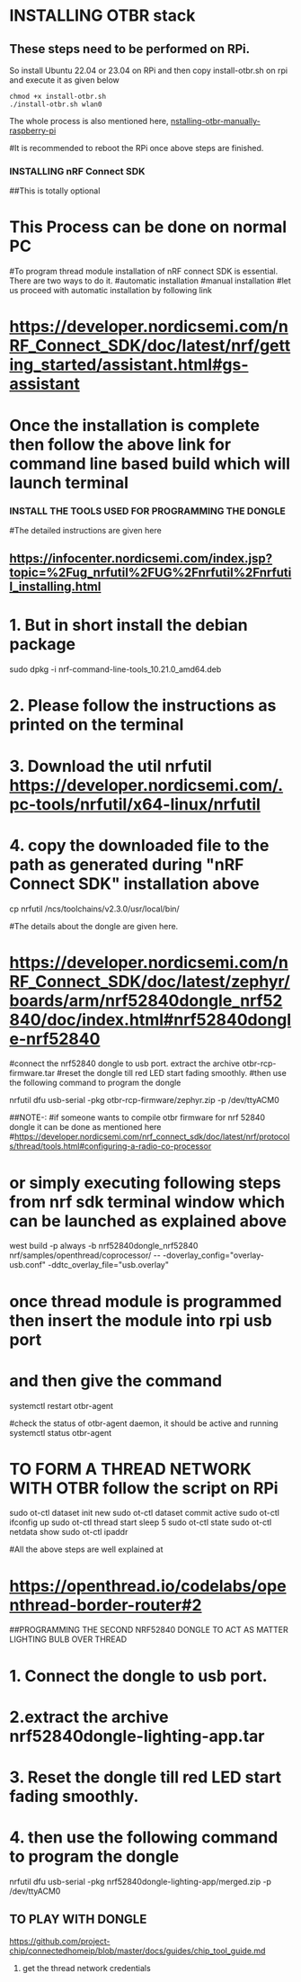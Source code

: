 # INSTALLING OTBR stack 
## These steps need to be performed on RPi.
So install Ubuntu 22.04 or 23.04 on RPi and then copy install-otbr.sh on rpi and execute it as given below

```
chmod +x install-otbr.sh
./install-otbr.sh wlan0

```

The whole process is also mentioned here,
[nstalling-otbr-manually-raspberry-pi](https://developer.nordicsemi.com/nRF_Connect_SDK/doc/latest/nrf/protocols/thread/tools.html#installing-otbr-manually-raspberry-pi)


#It is recommended to reboot the RPi once above steps are finished.

### INSTALLING nRF Connect SDK 

##This is totally optional

# This Process can be done on normal PC 
#To program thread module installation of nRF connect SDK is essential. There are two ways to do it.
#automatic installation
#manual installation
#let us proceed with automatic installation by following link

# https://developer.nordicsemi.com/nRF_Connect_SDK/doc/latest/nrf/getting_started/assistant.html#gs-assistant
# Once the installation is complete then follow the above link for command line based build which will launch terminal


### INSTALL THE TOOLS USED FOR PROGRAMMING THE DONGLE
#The detailed instructions are given here 
## https://infocenter.nordicsemi.com/index.jsp?topic=%2Fug_nrfutil%2FUG%2Fnrfutil%2Fnrfutil_installing.html

# 1. But in short install the debian package 

sudo dpkg -i nrf-command-line-tools_10.21.0_amd64.deb

# 2. Please follow the instructions as printed on the terminal

# 3. Download the util nrfutil https://developer.nordicsemi.com/.pc-tools/nrfutil/x64-linux/nrfutil
# 4. copy the downloaded file to the path as generated during "nRF Connect SDK" installation above

cp nrfutil <home dir>/ncs/toolchains/v2.3.0/usr/local/bin/


#The details about the dongle are given here.

# https://developer.nordicsemi.com/nRF_Connect_SDK/doc/latest/zephyr/boards/arm/nrf52840dongle_nrf52840/doc/index.html#nrf52840dongle-nrf52840

#connect the nrf52840 dongle to usb port. extract the archive otbr-rcp-firmware.tar
#reset the dongle till red LED start fading smoothly.
#then use the following command to program the dongle

nrfutil dfu usb-serial -pkg otbr-rcp-firmware/zephyr.zip -p /dev/ttyACM0

##NOTE-:
#if someone wants to compile otbr firmware for nrf 52840 dongle it can be done as mentioned here
#https://developer.nordicsemi.com/nrf_connect_sdk/doc/latest/nrf/protocols/thread/tools.html#configuring-a-radio-co-processor
# or simply executing following steps from nrf sdk terminal window which can be launched as explained above

west build -p always -b nrf52840dongle_nrf52840 nrf/samples/openthread/coprocessor/ -- -doverlay_config="overlay-usb.conf" -ddtc_overlay_file="usb.overlay"


# once  thread module is programmed  then insert the module into rpi usb port
# and then give the command
systemctl restart otbr-agent

#check the status of otbr-agent daemon, it should be active and running
systemctl status otbr-agent


# TO FORM A THREAD NETWORK WITH OTBR follow the script on RPi

sudo ot-ctl dataset init new
sudo ot-ctl dataset commit active
sudo ot-ctl ifconfig up
sudo ot-ctl thread start
sleep 5
sudo ot-ctl state
sudo ot-ctl netdata show
sudo ot-ctl ipaddr

#All the  above steps are well explained at
# https://openthread.io/codelabs/openthread-border-router#2


##PROGRAMMING THE SECOND NRF52840 DONGLE TO ACT AS MATTER LIGHTING BULB OVER THREAD 
# 1. Connect the dongle to usb port.
# 2.extract the archive nrf52840dongle-lighting-app.tar
# 3. Reset the dongle till red LED start fading smoothly.

# 4. then use the following command to program the dongle

nrfutil dfu usb-serial -pkg nrf52840dongle-lighting-app/merged.zip -p /dev/ttyACM0


## TO PLAY WITH DONGLE
https://github.com/project-chip/connectedhomeip/blob/master/docs/guides/chip_tool_guide.md
1. get the thread network credentials


